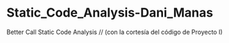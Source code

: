 # Static_Code_Analysis-Dani_Manas
Better Call Static Code Analysis // (con la cortesía del código de Proyecto I)
